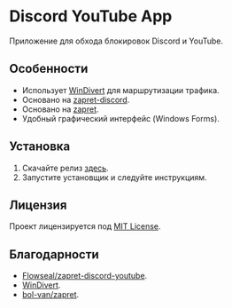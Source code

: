 # Discord YouTube App

Приложение для обхода блокировок Discord и YouTube.

## Особенности
- Использует [WinDivert](https://github.com/basil00/WinDivert) для маршрутизации трафика.
- Основано на [zapret-discord](https://github.com/Flowseal/zapret-discord-youtube).
- Основано на [zapret](https://github.com/bol-van/zapret).
- Удобный графический интерфейс (Windows Forms).

## Установка
1. Скачайте релиз [здесь](#).
2. Запустите установщик и следуйте инструкциям.

## Лицензия
Проект лицензируется под [MIT License](LICENSE).

## Благодарности
- [Flowseal/zapret-discord-youtube](https://github.com/Flowseal/zapret-discord-youtube).
- [WinDivert](https://github.com/basil00/WinDivert).
- [bol-van/zapret](https://github.com/bol-van/zapret).
